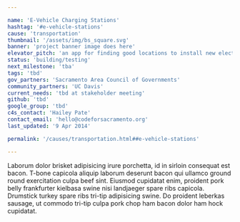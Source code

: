 ```yaml
---

name: 'E-Vehicle Charging Stations'
hashtag: '#e-vehicle-stations'
cause: 'transportation'
thumbnail: '/assets/img/bs_square.svg'
banner: 'project banner image does here'
elevator_pitch: 'an app for finding good locations to install new electric vehicle charging stations'
status: 'building/testing'
next_milestone: 'tba'
tags: 'tbd'
gov_partners: 'Sacramento Area Council of Governments'
community_partners: 'UC Davis'
current_needs: 'tbd at stakeholder meeting'
github: 'tbd'
google_group: 'tbd'
c4s_contact: 'Hailey Pate'
contact_email: 'hello@codeforsacramento.org'
last_updated: '9 Apr 2014'

permalink: '/causes/transportation.html##e-vehicle-stations'

---
```


<!-- Add project description text here! -->

Laborum dolor brisket adipisicing irure porchetta, id in sirloin consequat est bacon. T-bone capicola aliquip laborum deserunt bacon qui ullamco ground round exercitation culpa beef sint. Eiusmod cupidatat enim, proident pork belly frankfurter kielbasa swine nisi landjaeger spare ribs capicola. Drumstick turkey spare ribs tri-tip adipisicing swine. Do proident leberkas sausage, ut commodo tri-tip culpa pork chop ham bacon dolor ham hock cupidatat.




  